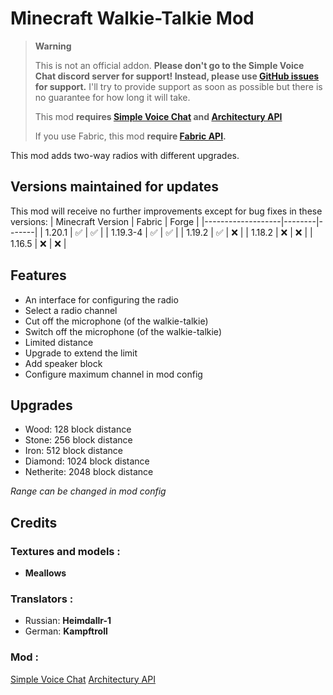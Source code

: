 # Minecraft Walkie-Talkie Mod

<!-- prettier-ignore-start -->
> **Warning**
>
> This is not an official addon. **Please don't go to the Simple Voice Chat discord server for support! Instead, please use [GitHub issues](https://github.com/Flaton1/walkie-talkie-mod/issues)
> for support.** I'll try to provide support as soon as possible but there is no guarantee for how long it will take.
>
> This mod **requires [Simple Voice Chat](https://github.com/henkelmax/simple-voice-chat) and [Architectury API](https://github.com/architectury/architectury-api)**
> 
> If you use Fabric, this mod **require [Fabric API](https://github.com/FabricMC/fabric).**
<!-- prettier-ignore-end -->

This mod adds two-way radios with different upgrades.

## Versions maintained for updates
This mod will receive no further improvements except for bug fixes in these versions:
| Minecraft Version | Fabric | Forge |
|-------------------|--------|-------|
| 1.20.1       | ✅      | ✅     |
| 1.19.3-4          | ✅      | ✅     |
| 1.19.2            | ✅      | ❌     |
| 1.18.2            | ❌      | ❌     |
| 1.16.5            | ❌      | ❌     |

## Features
+ An interface for configuring the radio
+ Select a radio channel
+ Cut off the microphone (of the walkie-talkie)
+ Switch off the microphone (of the walkie-talkie)
+ Limited distance
+ Upgrade to extend the limit
+ Add speaker block
+ Configure maximum channel in mod config
## Upgrades
+ Wood: 128 block distance
+ Stone: 256 block distance
+ Iron: 512 block distance
+ Diamond: 1024 block distance
+ Netherite: 2048 block distance

*Range can be changed in mod config*
## Credits
### Textures and models :
+ **Meallows**

### Translators :
+ Russian: **Heimdallr-1**
+ German: **Kampftroll**

### Mod :
[Simple Voice Chat](https://github.com/henkelmax/simple-voice-chat)
[Architectury API](https://github.com/architectury/architectury-api)
